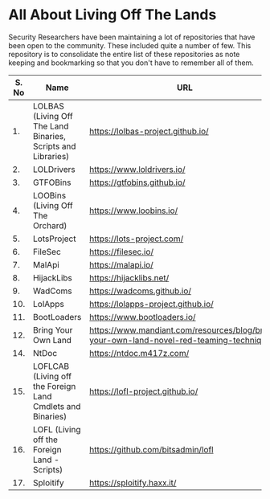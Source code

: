# All About Living Off The Lands 

Security Researchers have been maintaining a lot of repositories that have been open to the community. These included quite a number of few. This repository is to consolidate the entire list of these repositories as note keeping and bookmarking so that you don't have to remember all of them. 

| S. No | Name | URL | 
| ----- | ----- | ----- | 
| 1.   | LOLBAS (Living Off The Land Binaries, Scripts and Libraries) | https://lolbas-project.github.io/ |
| 2.  | LOLDrivers  | https://www.loldrivers.io/ | 
| 3.  | GTFOBins  | https://gtfobins.github.io/ | 
| 4.  | LOOBins (Living Off The Orchard) | https://www.loobins.io/ |
| 5.  | LotsProject | https://lots-project.com/ | 
| 6.  | FileSec  | https://filesec.io/ | 
| 7.  | MalApi   | https://malapi.io/ | 
| 8.  | HijackLibs  | https://hijacklibs.net/  | 
| 9.  | WadComs  | https://wadcoms.github.io/  | 
| 10.  | LolApps  | https://lolapps-project.github.io/  | 
| 11.  | BootLoaders  | https://www.bootloaders.io/ | 
| 12.  | Bring Your Own Land  | https://www.mandiant.com/resources/blog/bring-your-own-land-novel-red-teaming-technique  | 
| 14.  | NtDoc  | https://ntdoc.m417z.com/  | 
| 15.  | LOFLCAB (Living off the Foreign Land Cmdlets and Binaries) | https://lofl-project.github.io/ |
| 16.  | LOFL (Living off the Foreign Land - Scripts) |  https://github.com/bitsadmin/lofl  |
| 17.  | Sploitify | https://sploitify.haxx.it/ | 

